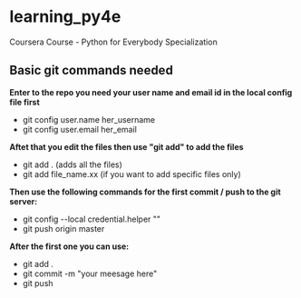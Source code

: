 # learning_py4e
Coursera Course - Python for Everybody Specialization

## Basic git commands needed
**Enter to the repo you need your user name and email id in the local config file first**
- git config user.name her_username
- git config user.email her_email

**Aftet that you edit the files then use "git add" to add the files**
- git add . (adds all the files)
- git add file_name.xx (if you want to add specific files only)

**Then use the following commands for the first commit / push to the git server:**
- git config --local credential.helper ""
- git push origin master

**After the first one you can use:**
- git add .
- git commit -m "your meesage here"
- git push